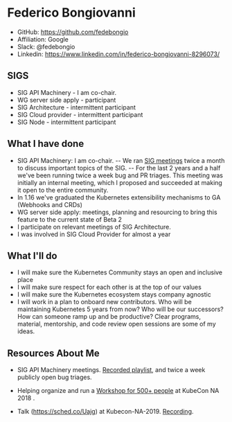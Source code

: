 # Federico Bongiovanni

- GitHub: https://github.com/fedebongio
- Affiliation: Google
- Slack: @fedebongio
- Linkedin: https://www.linkedin.com/in/federico-bongiovanni-8296073/


## SIGS

- SIG API Machinery - I am co-chair. 
- WG server side apply - participant
- SIG Architecture - intermittent participant
- SIG Cloud provider - intermittent participant
- SIG Node - intermittent participant


## What I have done
- SIG API Machinery: I am co-chair. 
-- We ran [SIG meetings](https://docs.google.com/document/d/1x9RNaaysyO0gXHIr1y50QFbiL1x8OWnk2v3XnrdkT5Y/edit#) twice a month to discuss important topics of the SIG.
-- For the last 2 years and a half we've been running twice a week bug and PR triages. This meeting was initially an internal meeting, which I proposed and succeeded at making it open to the entire community. 
- In 1.16 we've graduated the Kubernetes extensibility mechanisms to GA (Webhooks and CRDs) 
- WG server side apply: meetings, planning and resourcing to bring this feature to the current state of Beta 2 
- I participate on relevant meetings of SIG Architecture.
- I was involved in SIG Cloud Provider for almost a year 

## What I'll do
- I will make sure the Kubernetes Community stays an open and inclusive place
- I will make sure respect for each other is at the top of our values
- I will make sure the Kubernetes ecosystem stays company agnostic
- I will work in a plan to onboard new contributors. Who will be maintaining Kubernetes 5 years from now? Who will be our successors? How can someone ramp up and be productive?  Clear programs, material, mentorship, and code review open sessions are some of my ideas. 

## Resources About Me

- SIG API Machinery meetings. [Recorded playlist](https://www.youtube.com/playlist?list=PL69nYSiGNLP21oW3hbLyjjj4XhrwKxH2R), and twice a week publicly open bug triages. 

- Helping organize and run a [Workshop for 500+ people](https://kccna18.sched.com/event/GrUg/tutorial-building-running-kubernetes-from-source-and-submitting-your-first-pr-ian-chakeres-silvia-xu-michael-taufen-federico-bongiovanni-google-limited-seating-available-see-description-for-details) at KubeCon NA 2018 .

- Talk (https://sched.co/Uajg) at Kubecon-NA-2019. [Recording](https://www.youtube.com/watch?v=w0y7ffx-GtY).